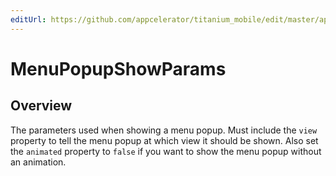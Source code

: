 ```yaml
---
editUrl: https://github.com/appcelerator/titanium_mobile/edit/master/apidoc/Titanium/UI/iOS/MenuPopup.yml
---
```

# MenuPopupShowParams

<TypeHeader/>

## Overview

The parameters used when showing a menu popup. Must include the `view` property to tell the menu popup
at which view it should be shown. Also set the `animated` property to `false` if you want to show the
menu popup without an animation.

<ApiDocs/>
